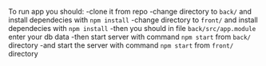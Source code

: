 To run app you should: 
 -clone it from repo
 -change directory to `back/` and install dependecies with `npm install`
 -change directory to `front/` and install dependecies with `npm install`
 -then you should in file `back/src/app.module` enter your db data
 -then start server with command `npm start` from `back/` directory
 -and start the server with command `npm start` from `front/` directory
 
